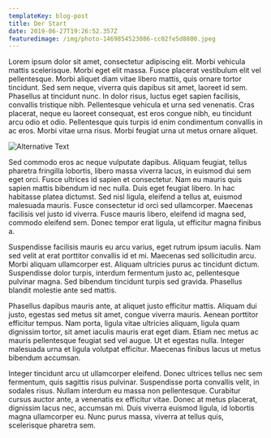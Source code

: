 ```yaml
---
templateKey: blog-post
title: Der Start
date: 2019-06-27T19:26:52.357Z
featuredimage: /img/photo-1469854523086-cc02fe5d8800.jpeg
---
```


Lorem ipsum dolor sit amet, consectetur adipiscing elit. Morbi vehicula mattis scelerisque. Morbi eget elit massa. Fusce placerat vestibulum elit vel pellentesque. Morbi aliquet diam vitae libero mattis, quis ornare tortor tincidunt. Sed sem neque, viverra quis dapibus sit amet, laoreet id sem. Phasellus at tincidunt nunc. In dolor risus, luctus eget sapien facilisis, convallis tristique nibh. Pellentesque vehicula et urna sed venenatis. Cras placerat, neque eu laoreet consequat, est eros congue nibh, eu tincidunt arcu odio et odio. Pellentesque quis turpis id enim condimentum convallis in ac eros. Morbi vitae urna risus. Morbi feugiat urna ut metus ornare aliquet.

![Alternative Text](/img/amalgam.png "Title")

Sed commodo eros ac neque vulputate dapibus. Aliquam feugiat, tellus pharetra fringilla lobortis, libero massa viverra lacus, in euismod dui sem eget orci. Fusce ultrices id sapien et consectetur. Nam eu mauris quis sapien mattis bibendum id nec nulla. Duis eget feugiat libero. In hac habitasse platea dictumst. Sed nisl ligula, eleifend a tellus at, euismod malesuada mauris. Fusce consectetur id orci sed ullamcorper. Maecenas facilisis vel justo id viverra. Fusce mauris libero, eleifend id magna sed, commodo eleifend sem. Donec tempor erat ligula, ut efficitur magna finibus a.

Suspendisse facilisis mauris eu arcu varius, eget rutrum ipsum iaculis. Nam sed velit at erat porttitor convallis id et mi. Maecenas sed sollicitudin arcu. Morbi aliquam ullamcorper est. Aliquam ultricies purus ac tincidunt dictum. Suspendisse dolor turpis, interdum fermentum justo ac, pellentesque pulvinar magna. Sed bibendum tincidunt turpis sed gravida. Phasellus blandit molestie ante sed mattis.

Phasellus dapibus mauris ante, at aliquet justo efficitur mattis. Aliquam dui justo, egestas sed metus sit amet, congue viverra mauris. Aenean porttitor efficitur tempus. Nam porta, ligula vitae ultricies aliquam, ligula quam dignissim tortor, sit amet iaculis mauris erat eget diam. Etiam nec metus ac mauris pellentesque feugiat sed vel augue. Ut et egestas nulla. Integer malesuada urna et ligula volutpat efficitur. Maecenas finibus lacus ut metus bibendum accumsan.

Integer tincidunt arcu ut ullamcorper eleifend. Donec ultrices tellus nec sem fermentum, quis sagittis risus pulvinar. Suspendisse porta convallis velit, in sodales risus. Nullam interdum eu massa non pellentesque. Curabitur cursus auctor ante, a venenatis ex efficitur vitae. Donec at metus placerat, dignissim lacus nec, accumsan mi. Duis viverra euismod ligula, id lobortis magna ullamcorper eu. Nunc purus massa, viverra at tellus quis, scelerisque pharetra sem.
